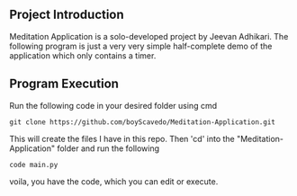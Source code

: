 ## Project Introduction
Meditation Application is a solo-developed project by Jeevan Adhikari. The following program is just a very very simple half-complete demo of the application which only contains a timer.
## Program Execution
Run the following code in your desired folder using cmd
```
git clone https://github.com/boyScavedo/Meditation-Application.git
```
This will create the files I have in this repo. Then 'cd' into the "Meditation-Application" folder and run the following 
```
code main.py
```
voila, you have the code, which you can edit or execute.


